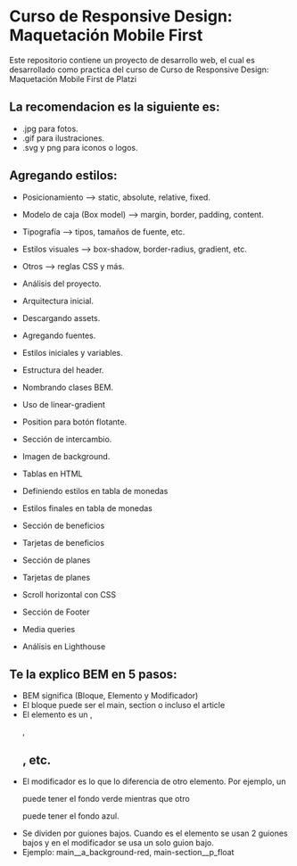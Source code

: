 # Curso de Responsive Design: Maquetación Mobile First
Este repositorio contiene un proyecto de desarrollo web, el cual es desarrollado como practica del curso de Curso de Responsive Design: Maquetación Mobile First de Platzi


## La recomendacion es la siguiente es:

- .jpg para fotos.
- .gif para ilustraciones.
- .svg y png para iconos o logos.


## Agregando estilos:

- Posicionamiento --> static, absolute, relative, fixed.
- Modelo de caja (Box model) --> margin, border, padding, content.
- Tipografía --> tipos, tamaños de fuente, etc.
- Estilos visuales --> box-shadow, border-radius, gradient, etc.
- Otros --> reglas CSS y más.


- Análisis del proyecto.
- Arquitectura inicial.
- Descargando assets.
- Agregando fuentes.
- Estilos iniciales y variables.
- Estructura del header.
- Nombrando clases BEM.
- Uso de linear-gradient
- Position para botón flotante.
- Sección de intercambio.
- Imagen de background.
- Tablas en HTML
- Definiendo estilos en tabla de monedas 
- Estilos finales en tabla de monedas
- Sección de beneficios
- Tarjetas de beneficios
- Sección de planes
- Tarjetas de planes
- Scroll horizontal con CSS
- Sección de Footer
- Media queries
- Análisis en Lighthouse


## Te la explico BEM  en 5 pasos:

- BEM significa (Bloque, Elemento y Modificador)
- El bloque puede ser el main, section o incluso el article
- El elemento es un <a>, <p>, <h2>, etc.
- El modificador es lo que lo diferencia de otro elemento. Por ejemplo, un <p> puede tener el fondo verde mientras que otro <p> puede tener el fondo azul.
- Se dividen por guiones bajos. Cuando es el elemento se usan 2 guiones bajos y en el modificador se usa un solo guion bajo.
- Ejemplo: main__a_background-red, main-section__p_float